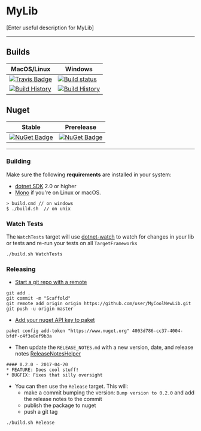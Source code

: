 # MyLib

[Enter useful description for MyLib]

---

## Builds

MacOS/Linux | Windows
--- | ---
[![Travis Badge](https://travis-ci.org/MyGithubUsername/MyLib.svg?branch=master)](https://travis-ci.org/MyGithubUsername/MyLib) | [![Build status](https://ci.appveyor.com/api/projects/status/github/MyGithubUsername/MyLib?svg=true)](https://ci.appveyor.com/project/MyGithubUsername/MyLib)
[![Build History](https://buildstats.info/travisci/chart/MyGithubUsername/MyLib)](https://travis-ci.org/MyGithubUsername/MyLib/builds) | [![Build History](https://buildstats.info/appveyor/chart/MyGithubUsername/MyLib)](https://ci.appveyor.com/project/MyGithubUsername/MyLib)  


## Nuget 

Stable | Prerelease
--- | ---
[![NuGet Badge](https://buildstats.info/nuget/MyLib)](https://www.nuget.org/packages/MyLib/) | [![NuGet Badge](https://buildstats.info/nuget/MyLib?includePreReleases=true)](https://www.nuget.org/packages/MyLib/)

---

### Building


Make sure the following **requirements** are installed in your system:

* [dotnet SDK](https://www.microsoft.com/net/download/core) 2.0 or higher
* [Mono](http://www.mono-project.com/) if you're on Linux or macOS.

```
> build.cmd // on windows
$ ./build.sh  // on unix
```


### Watch Tests

The `WatchTests` target will use [dotnet-watch](https://github.com/aspnet/Docs/blob/master/aspnetcore/tutorials/dotnet-watch.md) to watch for changes in your lib or tests and re-run your tests on all `TargetFrameworks`

```
./build.sh WatchTests
```

### Releasing
* [Start a git repo with a remote](https://help.github.com/articles/adding-an-existing-project-to-github-using-the-command-line/)

```
git add .
git commit -m "Scaffold"
git remote add origin origin https://github.com/user/MyCoolNewLib.git
git push -u origin master
```

* [Add your nuget API key to paket](https://fsprojects.github.io/Paket/paket-config.html#Adding-a-NuGet-API-key)

```
paket config add-token "https://www.nuget.org" 4003d786-cc37-4004-bfdf-c4f3e8ef9b3a
```


* Then update the `RELEASE_NOTES.md` with a new version, date, and release notes [ReleaseNotesHelper](https://fsharp.github.io/FAKE/apidocs/fake-releasenoteshelper.html)

```
#### 0.2.0 - 2017-04-20
* FEATURE: Does cool stuff!
* BUGFIX: Fixes that silly oversight
```

* You can then use the `Release` target.  This will:
    * make a commit bumping the version:  `Bump version to 0.2.0` and add the release notes to the commit
    * publish the package to nuget
    * push a git tag

```
./build.sh Release
```
